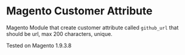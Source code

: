 # Magento Customer Attribute

Magento Module that create customer attribute called `github_url` that should be url, max 200 characters, unique.

Tested on Magento 1.9.3.8